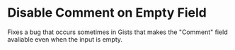 # Disable Comment on Empty Field

Fixes a bug that occurs sometimes in Gists that makes the "Comment" field avaliable even when the input is empty.
